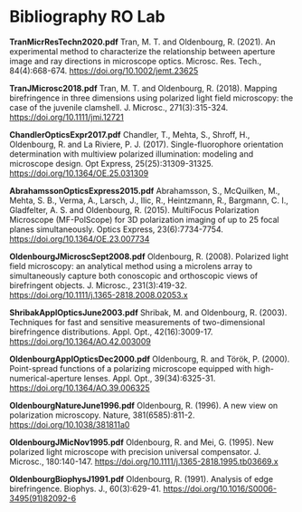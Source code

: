 # Bibliography RO Lab

**TranMicrResTechn2020.pdf** 
Tran, M. T. and Oldenbourg, R. (2021). An experimental method to characterize the relationship between aperture image and ray directions in microscope optics. Microsc. Res. Tech., 84(4):668-674. https://doi.org/10.1002/jemt.23625

**TranJMicrosc2018.pdf** 
Tran, M. T. and Oldenbourg, R. (2018). Mapping birefringence in three dimensions using polarized light field microscopy: the case of the juvenile clamshell. J. Microsc., 271(3):315-324. https://doi.org/10.1111/jmi.12721

**ChandlerOpticsExpr2017.pdf** 
Chandler, T., Mehta, S., Shroff, H., Oldenbourg, R. and La Riviere, P. J. (2017). Single-fluorophore orientation determination with multiview polarized illumination: modeling and microscope design. Opt Express, 25(25):31309-31325. https://doi.org/10.1364/OE.25.031309

**AbrahamssonOpticsExpress2015.pdf** 
Abrahamsson, S., McQuilken, M., Mehta, S. B., Verma, A., Larsch, J., Ilic, R., Heintzmann, R., Bargmann, C. I., Gladfelter, A. S. and Oldenbourg, R. (2015). MultiFocus Polarization Microscope (MF-PolScope) for 3D polarization imaging of up to 25 focal planes simultaneously. Optics Express, 23(6):7734-7754. https://doi.org/10.1364/OE.23.007734

**OldenbourgJMicroscSept2008.pdf** 
Oldenbourg, R. (2008). Polarized light field microscopy: an analytical method using a microlens array to simultaneously capture both conoscopic and orthoscopic views of birefringent objects. J. Microsc., 231(3):419-32. https://doi.org/10.1111/j.1365-2818.2008.02053.x

**ShribakApplOpticsJune2003.pdf** 
Shribak, M. and Oldenbourg, R. (2003). Techniques for fast and sensitive measurements of two-dimensional birefringence distributions. Appl. Opt., 42(16):3009-17. https://doi.org/10.1364/AO.42.003009

**OldenbourgApplOpticsDec2000.pdf** 
Oldenbourg, R. and Török, P. (2000). Point-spread functions of a polarizing microscope equipped with high-numerical-aperture lenses. Appl. Opt., 39(34):6325-31. https://doi.org/10.1364/AO.39.006325

**OldenbourgNatureJune1996.pdf** 
Oldenbourg, R. (1996). A new view on polarization microscopy. Nature, 381(6585):811-2. https://doi.org/10.1038/381811a0

**OldenbourgJMicNov1995.pdf**
Oldenbourg, R. and Mei, G. (1995). New polarized light microscope with precision universal compensator. J. Microsc., 180:140-147. https://doi.org/10.1111/j.1365-2818.1995.tb03669.x

**OldenbourgBiophysJ1991.pdf** 
Oldenbourg, R. (1991). Analysis of edge birefringence. Biophys. J., 60(3):629-41. https://doi.org/10.1016/S0006-3495(91)82092-6
